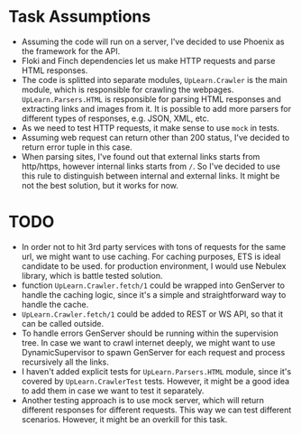 # Task Assumptions

* Assuming the code will run on a server, I've decided to use Phoenix as the framework for the API.
* Floki and Finch dependencies let us make HTTP requests and parse HTML responses.
* The code is splitted into separate modules, `UpLearn.Crawler` is the main module, which is responsible for crawling the webpages. `UpLearn.Parsers.HTML` is responsible for parsing HTML responses and extracting links and images from it. It is possible to add more parsers for different types of responses, e.g. JSON, XML, etc.
* As we need to test HTTP requests, it make sense to use `mock` in tests.
* Assuming web request can return other than 200 status, I've decided to return error tuple in this case.
* When parsing sites, I've found out that external links starts from http/https, however internal links starts from `/`. So I've decided to use this rule to distinguish between internal and external links. It might be not the best solution, but it works for now.

# TODO

* In order not to hit 3rd party services with tons of requests for the same url, we might want to use caching. For caching purposes, ETS is ideal candidate to be used. for production environment, I would use Nebulex library, which is battle tested solution.
* function `UpLearn.Crawler.fetch/1` could be wrapped into GenServer to handle the caching logic, since it's a simple and straightforward way to handle the cache.
* `UpLearn.Crawler.fetch/1` could be added to REST or WS API, so that it can be called outside.
* To handle errors GenServer should be running within the supervision tree. In case we want to crawl internet deeply, we might want to use DynamicSupervisor to spawn GenServer for each request and process recursively all the links.
* I haven't added explicit tests for `UpLearn.Parsers.HTML` module, since it's covered by `UpLearn.CrawlerTest` tests. However, it might be a good idea to add them in case we want to test it separately.
* Another testing approach is to use mock server, which will return different responses for different requests. This way we can test different scenarios. However, it might be an overkill for this task.
